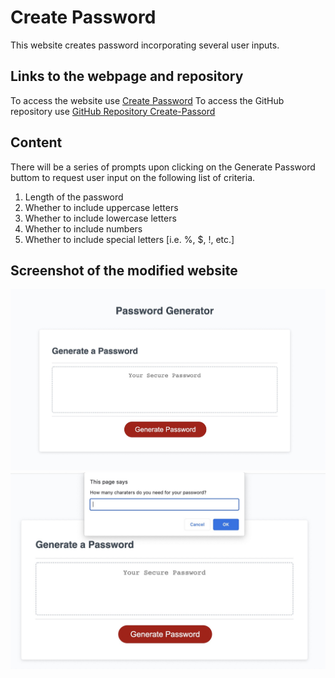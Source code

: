 # Create Password

This website creates password incorporating several user inputs.

## Links to the webpage and repository

To access the website use [Create Password](https://haruka08.github.io/Create-Password/)
To access the GitHub repository use [GitHub Repository Create-Passord](https://github.com/Haruka08/Create-Password) 

## Content

There will be a series of prompts upon clicking on the Generate Password buttom to request user input on the following list of criteria.

1.  Length of the password
2.  Whether to include uppercase letters
3.  Whether to include lowercase letters
4.  Whether to include numbers
5.  Whether to include special letters [i.e. %, $, !, etc.]

## Screenshot of the modified website

![The screenshot of the website](./assets/website-wo-prompt.jpg)
![The screenshot of the website showing a prompt](./assets/website-with-prompt.jpg)